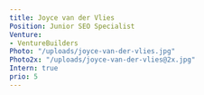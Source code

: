 ```yaml
---
title: Joyce van der Vlies
Position: Junior SEO Specialist
Venture:
- VentureBuilders
Photo: "/uploads/joyce-van-der-vlies.jpg"
Photo2x: "/uploads/joyce-van-der-vlies@2x.jpg"
Intern: true
prio: 5
---
```


